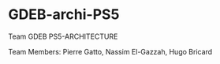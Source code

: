 # GDEB-archi-PS5

Team GDEB PS5-ARCHITECTURE

Team Members: Pierre Gatto, Nassim El-Gazzah, Hugo Bricard
